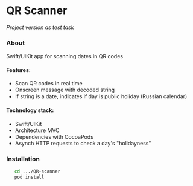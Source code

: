 # QR Scanner #
    
*Project version as test task*    
    
### About ###
Swift/UIKit app for scanning dates in QR codes

#### Features: ####
   - Scan QR codes in real time
   - Onscreen message with decoded string
   - If string is a date, indicates if day is public holiday (Russian calendar)

#### Technology stack: ####
  - Swift/UIKit
  - Architecture MVC
  - Dependencies with CocoaPods
  - Asynch HTTP requests to check a day's "holidayness"

### Installation ####
```sh
   cd .../QR-scanner
   pod install 
```
